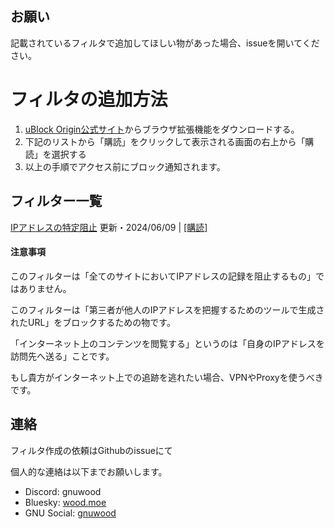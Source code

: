 ## お願い

記載されているフィルタで追加してほしい物があった場合、issueを開いてください。

# フィルタの追加方法

1. [uBlock Origin公式サイト](https://ublockorigin.com/)からブラウザ拡張機能をダウンロードする。
2. 下記のリストから「購読」をクリックして表示される画面の右上から「購読」を選択する
3. 以上の手順でアクセス前にブロック通知されます。

## フィルター一覧

[IPアドレスの特定阻止](https://github.com/GNUWood/ubo-filters/blob/main/GNUWood_IPGrab_block_filter.txt)  更新・2024/06/09 | [[購読]](https://github.com/GNUWood/ubo-filters/blob/main/GNUWood_IPGrab_block_filter.txt)

#### 注意事項

このフィルターは「全てのサイトにおいてIPアドレスの記録を阻止するもの」ではありません。

このフィルターは「第三者が他人のIPアドレスを把握するためのツールで生成されたURL」をブロックするための物です。

「インターネット上のコンテンツを閲覧する」というのは「自身のIPアドレスを訪問先へ送る」ことです。

もし貴方がインターネット上での追跡を逃れたい場合、VPNやProxyを使うべきです。


## 連絡

フィルタ作成の依頼はGithubのissueにて

個人的な連絡は以下までお願いします。

- Discord: gnuwood
- Bluesky: [wood.moe](https://bsky.app/profile/wood.moe)
- GNU Social: [gnuwood](https://social.076.moe/gnuwood/)
